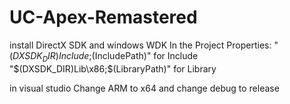 # UC-Apex-Remastered

install DirectX SDK and windows WDK
In the Project Properties:
"$(DXSDK_DIR)Include;$(IncludePath)" for Include
"$(DXSDK_DIR)Lib\x86;$(LibraryPath)" for Library

in visual studio Change ARM to x64
and change debug to release
